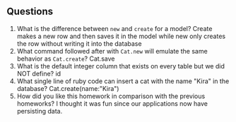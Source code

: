 ## Questions

1. What is the difference between `new` and `create` for a model?
Create makes a new row and then saves it in the model while new only creates the row without writing it into the database
2. What command followed after with `Cat.new` will emulate the same behavior as `Cat.create`?
Cat.save
3. What is the default integer column that exists on every table but we did NOT define?
id
4. What single line of ruby code can insert a cat with the name "Kira" in the database?
Cat.create(name:"Kira")
5. How did you like this homework in comparison with the previous homeworks?
I thought it was fun since our applications now have persisting data.
